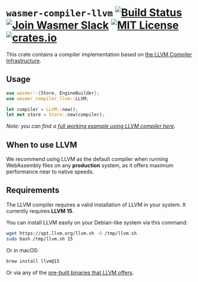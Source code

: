 # `wasmer-compiler-llvm` [![Build Status](https://github.com/wasmerio/wasmer/workflows/build/badge.svg?style=flat-square)](https://github.com/wasmerio/wasmer/actions?query=workflow%3Abuild) [![Join Wasmer Slack](https://img.shields.io/static/v1?label=Slack&message=join%20chat&color=brighgreen&style=flat-square)](https://slack.wasmer.io) [![MIT License](https://img.shields.io/github/license/wasmerio/wasmer.svg?style=flat-square)](https://github.com/wasmerio/wasmer/blob/main/LICENSE) [![crates.io](https://img.shields.io/crates/v/wasmer-compiler-llvm.svg)](https://crates.io/crates/wasmer-compiler-llvm)

This crate contains a compiler implementation based on [the LLVM Compiler Infrastructure][LLVM].

## Usage

```rust
use wasmer::{Store, EngineBuilder};
use wasmer_compiler_llvm::LLVM;

let compiler = LLVM::new();
let mut store = Store::new(compiler);
```

*Note: you can find a [full working example using LLVM compiler here][example].*

## When to use LLVM

We recommend using LLVM as the default compiler when running WebAssembly
files on any **production** system, as it offers maximum performance near
to native speeds.

## Requirements

The LLVM compiler requires a valid installation of LLVM in your system.
It currently requires **LLVM 15**.


You can install LLVM easily on your Debian-like system via this command:

```bash
wget https://apt.llvm.org/llvm.sh -O /tmp/llvm.sh
sudo bash /tmp/llvm.sh 15
```

Or in macOS:

```bash
brew install llvm@15
```

Or via any of the [pre-built binaries that LLVM offers][llvm-pre-built].


[LLVM]: https://llvm.org/
[example]: https://github.com/wasmerio/wasmer/blob/main/examples/compiler_llvm.rs
[llvm-pre-built]: https://releases.llvm.org/download.html
